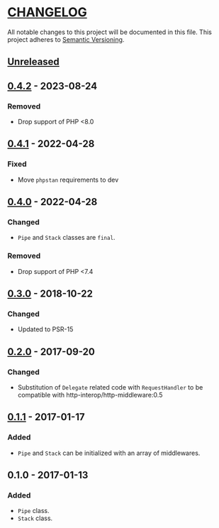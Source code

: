 # [CHANGELOG](http://keepachangelog.com/)
All notable changes to this project will be documented in this file.
This project adheres to [Semantic Versioning](http://semver.org/).

## [Unreleased]

## [0.4.2] - 2023-08-24

### Removed
- Drop support of PHP <8.0

## [0.4.1] - 2022-04-28

### Fixed
- Move `phpstan` requirements to dev

## [0.4.0] - 2022-04-28

### Changed
- `Pipe` and `Stack` classes are `final`.

### Removed
- Drop support of PHP <7.4

## [0.3.0] - 2018-10-22

### Changed
- Updated to PSR-15

## [0.2.0] - 2017-09-20

### Changed
- Substitution of `Delegate` related code with `RequestHandler` to be compatible with
  http-interop/http-middleware:0.5

## [0.1.1] - 2017-01-17

### Added
- `Pipe` and `Stack` can be initialized with an array of middlewares.

## 0.1.0 - 2017-01-13

### Added
- `Pipe` class.
- `Stack` class.

[Unreleased]: https://github.com/ajgarlag/psr15-dispatcher/compare/0.4.2...master
[0.4.2]: https://github.com/ajgarlag/psr15-dispatcher/compare/0.4.1...0.4.2
[0.4.1]: https://github.com/ajgarlag/psr15-dispatcher/compare/0.4.0...0.4.1
[0.4.0]: https://github.com/ajgarlag/psr15-dispatcher/compare/0.3.0...0.4.0
[0.3.0]: https://github.com/ajgarlag/psr15-dispatcher/compare/0.2.0...0.3.0
[0.2.0]: https://github.com/ajgarlag/psr15-dispatcher/compare/0.1.1...0.2.0
[0.1.1]: https://github.com/ajgarlag/psr15-dispatcher/compare/0.1.0...0.1.1
